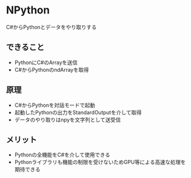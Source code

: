 # NPython
C#からPythonとデータをやり取りする

## できること
- PythonにC#のArrayを送信
- C#からPythonのndArrayを取得

## 原理
- C#からPythonを対話モードで起動
- 起動したPythonの出力をStandardOutputを介して取得
- データのやり取りはnpyを文字列として送受信

## メリット
- Pythonの全機能をC#を介して使用できる
- Pythonライブラリも機能の制限を受けないためGPU等による高速な処理を期待できる
